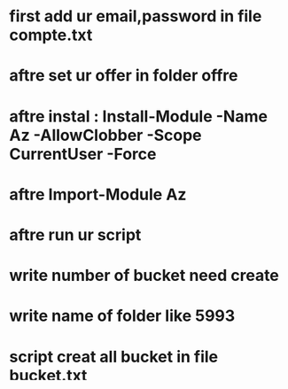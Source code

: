 # first add ur email,password in file compte.txt
# aftre set ur offer in folder offre 
# aftre instal : Install-Module -Name Az -AllowClobber -Scope CurrentUser -Force
# aftre Import-Module Az
# aftre run ur script 
# write number of bucket need create
# write name of folder like 5993
# script creat all bucket in file bucket.txt 
# by https://t.me/ouchen2
